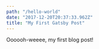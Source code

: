 ```yaml
---
path: "/hello-world"
date: "2017-12-20T20:37:33.962Z"
title: "My First Gatsby Post"
---
```


Oooooh-weeee, my first blog post!


